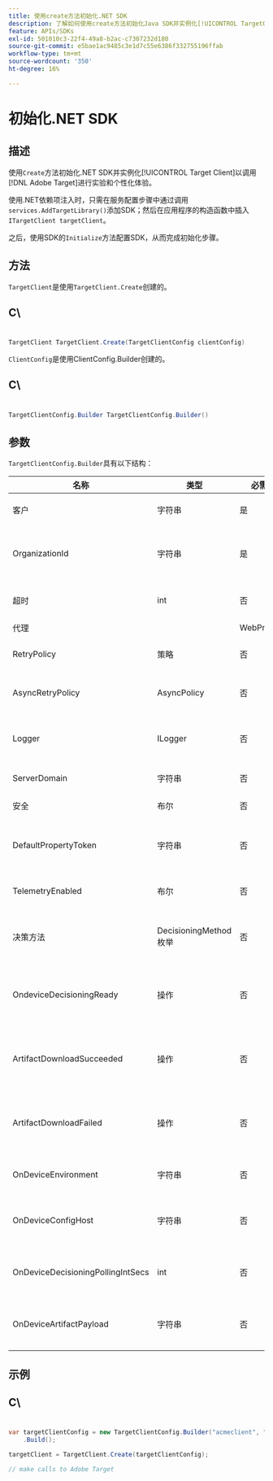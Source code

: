 ```yaml
---
title: 使用create方法初始化.NET SDK
description: 了解如何使用create方法初始化Java SDK并实例化[!UICONTROL TargetClient]以调用 [!DNL Adobe Target] 进行实验和个性化体验。
feature: APIs/SDKs
exl-id: 501010c3-22f4-49a8-b2ac-c7307232d180
source-git-commit: e5bae1ac9485c3e1d7c55e6386f332755196ffab
workflow-type: tm+mt
source-wordcount: '350'
ht-degree: 16%

---
```


# 初始化.NET SDK

## 描述

使用`Create`方法初始化.NET SDK并实例化[!UICONTROL Target Client]以调用[!DNL Adobe Target]进行实验和个性化体验。

使用.NET依赖项注入时，只需在服务配置步骤中通过调用`services.AddTargetLibrary()`添加SDK；然后在应用程序的构造函数中插入`ITargetClient targetClient`。

之后，使用SDK的`Initialize`方法配置SDK，从而完成初始化步骤。

## 方法

`TargetClient`是使用`TargetClient.Create`创建的。

## C\
#

```csharp {line-numbers="true"}
TargetClient TargetClient.Create(TargetClientConfig clientConfig)
```

`ClientConfig`是使用ClientConfig.Builder创建的。

## C\
#

```csharp {line-numbers="true"}
TargetClientConfig.Builder TargetClientConfig.Builder()
```

## 参数

`TargetClientConfig.Builder`具有以下结构：

| 名称 | 类型 | 必需 | 默认 | 描述 |
| --- | --- | --- | --- | --- |
| 客户 | 字符串 | 是 | 无 | [!UICONTROL Target Client Id] |
| OrganizationId | 字符串 | 是 | 无 | [!UICONTROL Experience Cloud Organization ID] |
| 超时 | int | 否 | 10000 | 所有请求的超时（以毫秒为单位） |
| 代理 |  | WebProxy | 否 | null | 所有[!DNL Target]请求的代理 |
| RetryPolicy | 策略 | 否 | null | 重试所有[!DNL Target]请求的策略 |
| AsyncRetryPolicy | AsyncPolicy | 否 | null | 所有[!DNL Target]请求的异步重试策略 |
| Logger | ILogger | 否 | null | 用于[!DNL Target]请求和响应的调试日志记录 |
| ServerDomain | 字符串 | 否 | `client.tt.omtrdc.net` | 覆盖默认主机名 |
| 安全 | 布尔 | 否 | true | 取消设置以强制HTTP方案 |
| DefaultPropertyToken | 字符串 | 否 | null | 为每个`getOffers`调用设置默认属性令牌 |
| TelemetryEnabled | 布尔 | 否 | true | 发送遥测数据以改善SDK使用体验 |
| 决策方法 | DecisioningMethod枚举 | 否 | 服务器端 | 必须设置为OnDevice或Hybrid才能启用设备上决策 |
| OndeviceDecisioningReady | 操作 | 否 | null | 委派设备上决策就绪事件（当设备上决策就绪时调用一次） |
| ArtifactDownloadSucceeded | 操作 | 否 | null | 委派设备上决策构件下载成功（在每次成功下载构件时调用） |
| ArtifactDownloadFailed | 操作 | 否 | null | 委派设备上决策工件下载失败（在每次失败的工件下载时调用） |
| OnDeviceEnvironment | 字符串 | 否 | 生产 | 可用于指定其他设备上环境，如暂存 |
| OnDeviceConfigHost | 字符串 | 否 | `assets.adobetarget.com` | 可以指定其他主机来下载设备上决策构件文件 |
| OnDeviceDecisioningPollingIntSecs | int | 否 | 300（5分钟） | 从设备端决策工件文件两次获取之间的秒数 |
| OnDeviceArtifactPayload | 字符串 | 否 | null | 为设备上决策提供本地工件有效负载以允许立即执行 |

## 示例

## C\
#

```csharp {line-numbers="true"}
var targetClientConfig = new TargetClientConfig.Builder("acmeclient", "ABCDEF012345677890ABCDEF0@AdobeOrg")
    .Build();

targetClient = TargetClient.Create(targetClientConfig);

// make calls to Adobe Target
```
